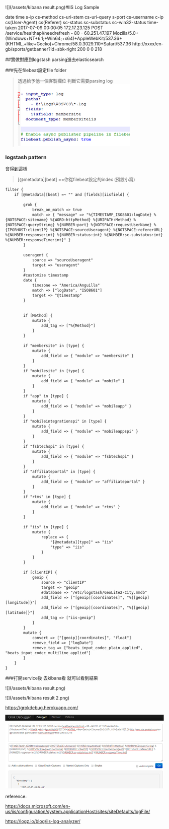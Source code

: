 ![](/assets/kibana result.png)#IIS Log Sample

date time s-ip cs-method cs-uri-stem cs-uri-query s-port cs-username c-ip cs(User-Agent) cs(Referer) sc-status sc-substatus sc-win32-status time-taken
2017-07-09 00:00:05 172.17.23.125 POST /service/healthapi/needrefresh - 80 - 60.251.47.197 Mozilla/5.0+(Windows+NT+6.1;+Win64;+x64)+AppleWebKit/537.36+(KHTML,+like+Gecko)+Chrome/58.0.3029.110+Safari/537.36 http://xxxx/en-gb/sports/getbanner?id=sbk-right 200 0 0 218



##實做對應到logstash parsing進去elasticsearch

###先在filebeat設定file folder
>透過給予他一個客製欄位 判斷它需要parsing log
![](/assets/fileBeatConfig.png)


### logstash pattern
會得到這樣

>[@metadata][beat] ==你從filebeat設定的index (預設小寫)

```
filter {
    if [@metadata][beat] =~ "" and [fields][iisfield] {

        grok {
			break_on_match => true			
            match => { "message" => "%{TIMESTAMP_ISO8601:logDate} %{NOTSPACE:sitename} %{WORD:httpMethod} %{URIPATH:Method} %{NOTSPACE:queryString} %{NUMBER:port} %{NOTSPACE:requestUserName} %{IPORHOST:clientIP} %{NOTSPACE:sourceUseragent} %{NOTSPACE:refererURL} %{NUMBER:response:int} %{NUMBER:status:int} %{NUMBER:sc-substatus:int} %{NUMBER:responseTime:int}" }
        }
       
        useragent {
            source => "sourceUseragent"
            target => "useragent"
        }
        #customize timestamp
        date {
            timezone => "America/Anguilla"
            match => ["logDate", "ISO8601"]
            target => "@timestamp"
        }
        
        
        if [Method] {
            mutate {
                add_tag => ["%{Method}"]
            }
        }
       
        if "membersite" in [type] {
            mutate {
                add_field => { "module" => "membersite" }
            }
        }
        if "mobilesite" in [type] {
            mutate {
                add_field => { "module" => "mobile" }
            }
        }
        if "app" in [type] {
            mutate {
                add_field => { "module" => "mobileapp" }
            }
        }
        if "mobileintegrationspi" in [type] {
            mutate {
                add_field => { "module" => "mobileappspi" }
            }
        }
        if "fsbtechspi" in [type] {
            mutate {
                add_field => { "module" => "fsbtechspi" }
            }
        }
        if "affiliateportal" in [type] {
            mutate {
                add_field => { "module" => "affiliateportal" }
            }
        }
        if "rtms" in [type] {
            mutate {
                add_field => { "module" => "rtms" }
            }
        }
  
        if "iis" in [type] {
            mutate {
                replace => {
                    "[@metadata][type]" => "iis"
                    "type" => "iis"
                }
            }
        }
 
        if [clientIP] {
            geoip {
                source => "clientIP"
                target => "geoip"
                #database => "/etc/logstash/GeoLite2-City.mmdb"
                add_field => ["[geoip][coordinates]", "%{[geoip][longitude]}"]
                add_field => ["[geoip][coordinates]", "%{[geoip][latitude]}"]
				add_tag => ["iis-geoip"]
            }
        }
		mutate {
            convert => ["[geoip][coordinates]", "float"]
            remove_field => ["logDate"]
            remove_tag => ["beats_input_codec_plain_applied", "beats_input_codec_multiline_applied"]
        }
    }
}
```

###打開service後 去kibana看 就可以看到結果

![](/assets/kibana result.png)


![](/assets/kibana result 2.png)

https://grokdebug.herokuapp.com/


![](/assets/grokDebug.png)

reference:


https://docs.microsoft.com/en-us/iis/configuration/system.applicationHost/sites/siteDefaults/logFile/

https://logz.io/blog/iis-log-analyzer/